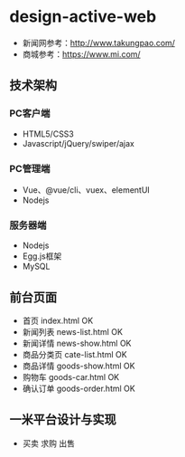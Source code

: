 # design-active-web
- 新闻网参考：http://www.takungpao.com/
- 商城参考：https://www.mi.com/

## 技术架构
### PC客户端
- HTML5/CSS3
- Javascript/jQuery/swiper/ajax

### PC管理端
- Vue、@vue/cli、vuex、elementUI
- Nodejs

### 服务器端
- Nodejs
- Egg.js框架
- MySQL

## 前台页面
- 首页  index.html   OK
- 新闻列表 news-list.html  OK
- 新闻详情 news-show.html  OK
- 商品分类页  cate-list.html  OK
- 商品详情 goods-show.html   OK
- 购物车  goods-car.html    OK
- 确认订单 goods-order.html OK




## 一米平台设计与实现
- 买卖 求购  出售
